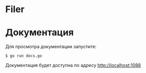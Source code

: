 # Filer

# Документация

Для просмотра документации запустите:
```
$ go run docs.go
```

Документация будет доступна по адресу [http://localhost:1088](http://localhost:1088)